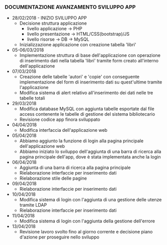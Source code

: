 ### DOCUMENTAZIONE AVANZAMENTO SVILUPPO APP
- 28/02/2018 - INIZIO SVILUPPO APP
    - Decisione struttura applicazione
        - livello applicazione -> PHP
        - livello presentazione -> HTML/CSS(bootstrap)/JS
        - livello risorse -> DB -> MySQL
    - Inizializzazione applicazione con creazione tabella 'libri'
- 05-06/03/2018
    - Implementazione struttura di base dell'applicazione con operazione di inserimento dati nella tabella 'libri' tramite form creato all'interno dell'applicazione
- 07/03/2018
    - Creazione delle tabelle 'autori' e 'copie' con conseguente implementazione del form di inserimento dati su quest'ultime tramite l'applicazione
    - Modifica sistema di alert relativo all'inserimento dei dati nelle tre tabelle totali 
- 29/03/2018
    - Modifica database MySQL con aggiunta tabelle esportate dal file access contenente le tabelle di gestione del sistema bibliotecario
    - Revisione codice app finora sviluppato
- 04/04/2018
    - Modifica interfaccia dell'applicazione web
- 05/04/2018
    - Abbiamo aggiunto la funzione di login alla pagina principale dell'applicazione web
    - Abbiamo iniziato lo sviluppo dell'aggiunta di una barra di ricerca alla pagina principale dell'app, dove è stata implementata anche la login
- 06/04/2018
    - Aggiunta di una barra di ricerca alla pagina principale
    - Rielaborazione interfaccie per inserimento dati
    - Rielaborazione stile delle pagine
- 09/04/2018
    - Rielaborazione interfaccie per inserimento dati
- 10/04/2018    
    - Modifica sistema di login con l'aggiunta di una gestione delle utenze tramite LDAP
    - Rielaborazione interfaccie per inserimento dati
- 11/04/2018
    - Modifica sistema di login con l'aggiunta della gestione dell'errore
- 13/04/2018
    - Revisione lavoro svolto fino al giorno corrente e decisione piano d'azione per proseguire nello sviluppo
